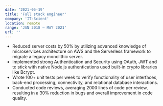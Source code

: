 ```yaml
---
date: '2021-05-19'
title: 'Full stack engineer'
company: 'IT-Scient'
location: remote
range: 'JAN 2018 – MAY 2021'
url: ''
---
```


- Reduced server costs by 50% by utilizing advanced knowledge of microservices
  architecture on AWS and the Serverless framework to migrate a legacy monolithic
  server.
- Implemented strong Authentication and Security using OAuth, JWT and to stick with
  native Node.js authentications used built-in crypto libraries like Bcrypt.
- Wrote 100+ unit tests per week to verify functionality of user interfaces, back-end
  processing, connectivity, and relational database interactions.
- Conducted code reviews, averaging 2000 lines of code per review, resulting in a 30%
  reduction in bugs and overall improvement in code quality.
